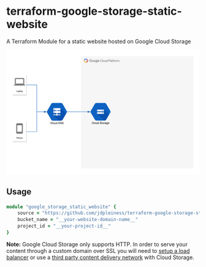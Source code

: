 # terraform-google-storage-static-website
A Terraform Module for a static website hosted on Google Cloud Storage

![Static website architecture](./_docs/architecture.png)

## Usage

```ruby
module "google_storage_static_website" {
    source = "https://github.com/jdpleiness/terraform-google-storage-static-website"
    bucket_name = "__your-website-domain-name__"
    project_id = "__your-project-id__"
}
```

**Note:** Google Cloud Storage only supports HTTP. In order to serve your content through a custom domain over SSL you will need to [setup a load balancer][lb-link] or use a [third party content delivery network][cdn-link] with Cloud Storage.

[lb-link]: https://cloud.google.com/compute/docs/load-balancing/http/adding-a-backend-bucket-to-content-based-load-balancing
[cdn-link]: https://cloudplatform.googleblog.com/2015/09/push-google-cloud-origin-content-out-to-users.html